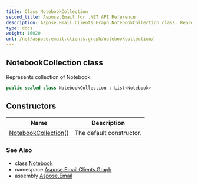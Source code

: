 ```yaml
---
title: Class NotebookCollection
second_title: Aspose.Email for .NET API Reference
description: Aspose.Email.Clients.Graph.NotebookCollection class. Represents collection of Notebook
type: docs
weight: 16020
url: /net/aspose.email.clients.graph/notebookcollection/
---
```

## NotebookCollection class

Represents collection of Notebook.

```csharp
public sealed class NotebookCollection : List<Notebook>
```

## Constructors

| Name | Description |
| --- | --- |
| [NotebookCollection](notebookcollection/)() | The default constructor. |

### See Also

* class [Notebook](../notebook/)
* namespace [Aspose.Email.Clients.Graph](../../aspose.email.clients.graph/)
* assembly [Aspose.Email](../../)


